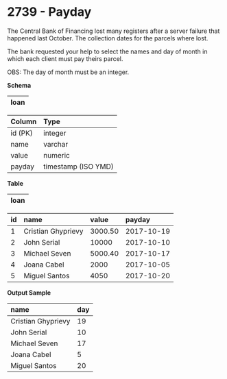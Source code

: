 # 2739 - Payday

The Central Bank of Financing lost many registers after a server failure that happened last October. The collection dates for the parcels where lost.

The bank requested your help to select the names and day of month in which each client must pay theirs parcel.

OBS: The day of month must be an integer.

**Schema**

| loan |
|:----:|

| Column	| Type                |
|:----------|:--------------------|
| id (PK)	| integer             |
| name	    | varchar             |
| value	    | numeric             |
| payday	| timestamp (ISO YMD) |

**Table**

| loan |
|:----:|

| id | name	                | value	    | payday     |
|:---|:---------------------|:----------|:-----------|
| 1	 | Cristian Ghyprievy	| 3000.50	| 2017-10-19 |
| 2	 | John Serial	        | 10000	    | 2017-10-10 |
| 3	 | Michael Seven	    | 5000.40	| 2017-10-17 |
| 4	 | Joana Cabel	        | 2000	    | 2017-10-05 |
| 5	 | Miguel Santos	    | 4050	    | 2017-10-20 |

**Output Sample**

| name	               | day |
|:---------------------|:----|
| Cristian Ghyprievy   | 19  |
| John Serial	       | 10  |
| Michael Seven	       | 17  |
| Joana Cabel	       | 5   |
| Miguel Santos	       | 20  |